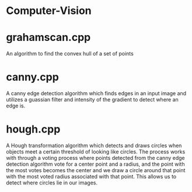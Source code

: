 # Computer-Vision
# grahamscan.cpp
An algorithm to find the convex hull of a set of points
# canny.cpp
A canny edge detection algorithm which finds edges in an input image and utilizes a guassian filter and intensity of the gradient to detect where an edge is. 
# hough.cpp
A Hough transformation algorithm which detects and draws circles when objects meet a certain threshold of looking like circles. The process works with through a 
voting process where points detected from the canny edge detection algorithm vote for a center point and a radius, and the point with the most votes becomes the 
center and we draw a circle around that point with the most voted radius associated with that point. This allows us to detect where circles lie in our images.
